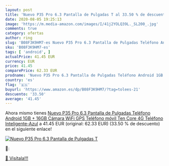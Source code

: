 ```yaml
---
layout: post
title: 'Nuevo P35 Pro 6.3 Pantalla de Pulgadas T al 33.50 % de descuento'
date: 2020-08-05 19:25:13
image: 'https://m.media-amazon.com/images/I/41j2YOLQ39L._SL200_.jpg'
comments: true
category: ofertas
author: ring
slug: 'B08F3K9HM7-es Nuevo P35 Pro 6.3 Pantalla de Pulgadas Teléfono Android...'
sku: 'B08F3K9HM7-es'
tags: [ 'android', ]
actualPrice: 41.45 EUR
currency: EUR
price: 41.45
comparePrice: 62.33 EUR
prodname: 'Nuevo P35 Pro 6.3 Pantalla de Pulgadas Teléfono Android 1GB + 16GB Cámara WiFi GPS Teléfono móvil Ten Core 4G Teléfono Inteligente-Azul'
country: 'es'
flag: '🇪🇸'
buyurl: 'https://www.amazon.es/dp/B08F3K9HM7/?tag=tolees-21'
descuento: '33.50'
average: '41.45'
---
```


Ahora mismo tienes [Nuevo P35 Pro 6.3 Pantalla de Pulgadas Teléfono Android 1GB + 16GB Cámara WiFi GPS Teléfono móvil Ten Core 4G Teléfono Inteligente-Azul](https://www.amazon.es/dp/B08F3K9HM7/?tag=tolees-21) a 41.45 EUR (original: 62.33 EUR) (33.50 %  de descuento) en el siguiente enlace!

[![Nuevo P35 Pro 6.3 Pantalla de Pulgadas T](https://m.media-amazon.com/images/I/41j2YOLQ39L._SL200_.jpg)](https://www.amazon.es/dp/B08F3K9HM7/?tag=tolees-21)

🔎:


[🛒 Visítala!!!](https://www.amazon.es/dp/B08F3K9HM7/?tag=tolees-21)
